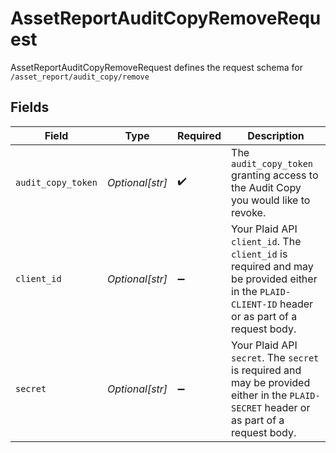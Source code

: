 # AssetReportAuditCopyRemoveRequest

AssetReportAuditCopyRemoveRequest defines the request schema for `/asset_report/audit_copy/remove`


## Fields

| Field                                                                                                                                            | Type                                                                                                                                             | Required                                                                                                                                         | Description                                                                                                                                      |
| ------------------------------------------------------------------------------------------------------------------------------------------------ | ------------------------------------------------------------------------------------------------------------------------------------------------ | ------------------------------------------------------------------------------------------------------------------------------------------------ | ------------------------------------------------------------------------------------------------------------------------------------------------ |
| `audit_copy_token`                                                                                                                               | *Optional[str]*                                                                                                                                  | :heavy_check_mark:                                                                                                                               | The `audit_copy_token` granting access to the Audit Copy you would like to revoke.                                                               |
| `client_id`                                                                                                                                      | *Optional[str]*                                                                                                                                  | :heavy_minus_sign:                                                                                                                               | Your Plaid API `client_id`. The `client_id` is required and may be provided either in the `PLAID-CLIENT-ID` header or as part of a request body. |
| `secret`                                                                                                                                         | *Optional[str]*                                                                                                                                  | :heavy_minus_sign:                                                                                                                               | Your Plaid API `secret`. The `secret` is required and may be provided either in the `PLAID-SECRET` header or as part of a request body.          |